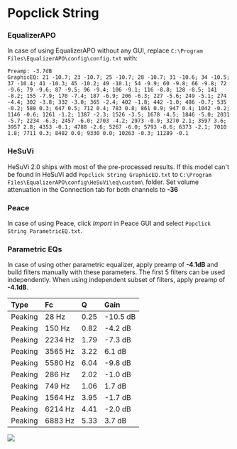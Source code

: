# Popclick String

### EqualizerAPO
In case of using EqualizerAPO without any GUI, replace `C:\Program Files\EqualizerAPO\config\config.txt`
with:
```
Preamp: -3.7dB
GraphicEQ: 21 -10.7; 23 -10.7; 25 -10.7; 28 -10.7; 31 -10.6; 34 -10.5; 37 -10.4; 41 -10.3; 45 -10.2; 49 -10.1; 54 -9.9; 60 -9.8; 66 -9.8; 72 -9.6; 79 -9.6; 87 -9.5; 96 -9.4; 106 -9.1; 116 -8.8; 128 -8.5; 141 -8.2; 155 -7.9; 170 -7.4; 187 -6.9; 206 -6.3; 227 -5.6; 249 -5.1; 274 -4.4; 302 -3.8; 332 -3.0; 365 -2.4; 402 -1.8; 442 -1.0; 486 -0.7; 535 -0.2; 588 0.3; 647 0.5; 712 0.4; 783 0.8; 861 0.9; 947 0.4; 1042 -0.2; 1146 -0.6; 1261 -1.2; 1387 -2.3; 1526 -3.5; 1678 -4.5; 1846 -5.0; 2031 -5.7; 2234 -6.3; 2457 -6.0; 2703 -4.2; 2973 -0.9; 3270 2.1; 3597 3.6; 3957 2.8; 4353 -0.1; 4788 -2.6; 5267 -6.0; 5793 -8.6; 6373 -2.1; 7010 1.8; 7711 0.3; 8482 0.0; 9330 0.0; 10263 -0.3; 11289 -0.1
```

### HeSuVi
HeSuVi 2.0 ships with most of the pre-processed results. If this model can't be found in HeSuVi add
`Popclick String GraphicEQ.txt` to `C:\Program Files\EqualizerAPO\config\HeSuVi\eq\custom\` folder.
Set volume attenuation in the Connection tab for both channels to **-36**

### Peace
In case of using Peace, click *Import* in Peace GUI and select `Popclick String ParametricEQ.txt`.

### Parametric EQs
In case of using other parametric equalizer, apply preamp of **-4.1dB** and build filters manually
with these parameters. The first 5 filters can be used independently.
When using independent subset of filters, apply preamp of **-4.1dB**.

| Type    | Fc      |    Q | Gain     |
|:--------|:--------|:-----|:---------|
| Peaking | 28 Hz   | 0.25 | -10.5 dB |
| Peaking | 150 Hz  | 0.82 | -4.2 dB  |
| Peaking | 2234 Hz | 1.79 | -7.3 dB  |
| Peaking | 3565 Hz | 3.22 | 6.1 dB   |
| Peaking | 5580 Hz | 6.04 | -9.8 dB  |
| Peaking | 286 Hz  | 2.02 | -1.0 dB  |
| Peaking | 749 Hz  | 1.06 | 1.7 dB   |
| Peaking | 1564 Hz | 3.95 | -1.7 dB  |
| Peaking | 6214 Hz | 4.41 | -2.0 dB  |
| Peaking | 6883 Hz | 5.33 | 3.7 dB   |

![](https://raw.githubusercontent.com/jaakkopasanen/AutoEq/master/results/innerfidelity/sbaf-serious/Popclick%20String/Popclick%20String.png)